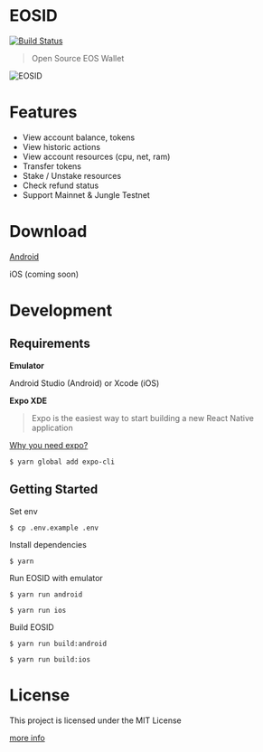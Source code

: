 # EOSID

[![Build Status](https://travis-ci.com/Game-X-Coin/EOSID.svg?branch=develop)](https://travis-ci.com/Game-X-Coin/EOSID)

> Open Source EOS Wallet

![EOSID](./assets/images/eosid.png)

# Features

- View account balance, tokens
- View historic actions
- View account resources (cpu, net, ram)
- Transfer tokens
- Stake / Unstake resources
- Check refund status
- Support Mainnet & Jungle Testnet

# Download

[Android](https://play.google.com/store/apps/details?id=io.gamexcoin.eosid)

iOS (coming soon)

# Development

## Requirements

**Emulator**

Android Studio (Android) or Xcode (iOS)

**Expo XDE**

> Expo is the easiest way to start building a new React Native application

[Why you need expo?](https://facebook.github.io/react-native/docs/getting-started)

```
$ yarn global add expo-cli
```

## Getting Started

Set env

```
$ cp .env.example .env
```

Install dependencies

```
$ yarn
```

Run EOSID with emulator

```
$ yarn run android

$ yarn run ios
```

Build EOSID

```
$ yarn run build:android

$ yarn run build:ios
```

# License

This project is licensed under the MIT License

[more info](./LICENSE)

